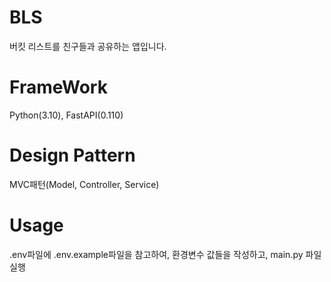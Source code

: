 # BLS

버킷 리스트를 친구들과 공유하는 앱입니다.

# FrameWork

Python(3.10), FastAPI(0.110)

# Design Pattern

MVC패턴(Model, Controller, Service)

# Usage

.env파일에 .env.example파일을 참고하여, 환경변수 값들을 작성하고, main.py 파일 실행
